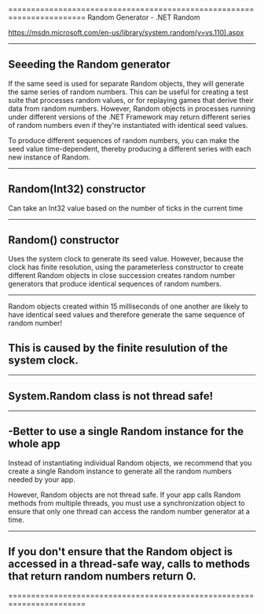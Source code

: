 
=======================================================================
Random Generator - .NET Random

https://msdn.microsoft.com/en-us/library/system.random(v=vs.110).aspx

-------------------------------
Seeeding the Random generator
-------------------------------

If the same seed is used for separate Random objects, they will generate 
the same series of random numbers. This can be useful for creating a test 
suite that processes random values, or for replaying games that derive 
their data from random numbers. However, Random objects in processes 
running under different versions of the .NET Framework may return different 
series of random numbers even if they're instantiated with identical seed 
values.

To produce different sequences of random numbers, you can make the seed 
value time-dependent, thereby producing a different series with each new 
instance of Random.

--------------------------
Random(Int32) constructor 
--------------------------

Can take an Int32 value based on the number of ticks in the current time

------------------------
Random() constructor 
------------------------

Uses the system clock to generate its seed value. However, because the 
clock has finite resolution, using the parameterless constructor to create 
different Random objects in close succession creates random number 
generators that produce identical sequences of random numbers.

-----------------------------------------------------------------------
Random objects created within 15 milliseconds of one another are likely 
to have identical seed values and therefore generate the same sequence 
of random number!

This is caused by the finite resulution of the system clock.
-----------------------------------------------------------------------

----------------------------------------
System.Random class is not thread safe!
----------------------------------------

----------------------------------------------------------
-Better to use a single Random instance for the whole app
----------------------------------------------------------

Instead of instantiating individual Random objects, we recommend that 
you create a single Random instance to generate all the random numbers 
needed by your app.

However, Random objects are not thread safe. If your app calls Random 
methods from multiple threads, you must use a synchronization object 
to ensure that only one thread can access the random number generator 
at a time.

-----------------------------------------------------------------------
If you don't ensure that the Random object is accessed in a thread-safe 
way, calls to methods that return random numbers return 0. 
-----------------------------------------------------------------------

=======================================================================